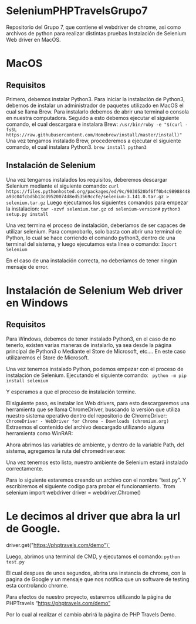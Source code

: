 # SeleniumPHPTravelsGrupo7
Repositorio del Grupo 7, que contiene el webdriver de chrome, asi como archivos de python para realizar distintas pruebas
Instalación de Selenium Web driver en MacOS.

# MacOS

## Requisitos

Primero, debemos instalar Python3.
Para iniciar la instalación de Python3, debemos de instalar un administrador de paquetes utilizado en MacOS el cual se llama Brew. Para instalarlo debemos de abrir una terminal o consola en nuestra computadora.
Seguido a esto debemos ejecutar el siguiente comando, el cual descargara e instalara Brew:
`/usr/bin/ruby -e "$(curl -fsSL https://raw.githubusercontent.com/Homebrew/install/master/install)"`
Una vez tengamos instalado Brew, procederemos a ejecutar el siguiente comando, el cual instalara Python3.
`brew install python3`

## Instalación de Selenium

Una vez tengamos instalados los requisitos, deberemos descargar Selenium mediante el siguiente comando:
`curl https://files.pythonhosted.org/packages/ed/9c/9030520bf6ff0b4c98988448a93c04fcbd5b13cd9520074d8ed53569ccfe/selenium-3.141.0.tar.gz > selenium.tar.gz`
Luego ejecutamos los siguientes comandos para empezar la instalacion:
`tar -xzvf selenium.tar.gz`
`cd selenium-version#`
`python3 setup.py install`

Una vez termina el proceso de instalación, deberíamos de ser capaces de utilizar selenium.
Para comprobarlo, solo basta con abrir una terminal de Python, lo cual se hace corriendo el comando python3, dentro de una terminal del sistema, y luego ejecutamos esta línea o comando:
`Import Selenium`

En el caso de una instalación correcta, no deberíamos de tener ningún mensaje de error. 

# Instalación de Selenium Web driver en Windows

## Requisitos
Para Windows, debemos de tener instalado Python3, en el caso de no tenerlo, existen varias maneras de instalarlo, ya sea desde la página principal de Python3 o Mediante el Store de Microsoft, etc.…
En este caso utilizaremos el Store de Microsoft.
 


Una vez tenemos instalado Python, podemos empezar con el proceso de instalación de Selenium.
Ejecutando el siguiente comando: 
` python -m pip install selenium`

Y esperamos a que el proceso de instalación termine.

El siguiente paso, es instalar los Web drivers, para esto descargaremos una herramienta que se llama ChromeDriver, buscando la versión que utiliza nuestro sistema operativo dentro del repositorio de ChromeDriver:
` ChromeDriver - WebDriver for Chrome - Downloads (chromium.org)`
Extraemos el contenido del archivo descargado utilizando alguna herramienta como WinRAR:
 
Ahora abrimos las variables de ambiente, y dentro de la variable Path, del sistema, agregamos la ruta del chromedriver.exe:
 
Una vez tenemos esto listo, nuestro ambiente de Selenium estará instalado correctamente.

Para lo siguiente estaremos creando un archivo con el nombre “test.py”.
Y escribiremos el siguiente codigo para probar el funcionamiento.
`from selenium import webdriver
driver = webdriver.Chrome()
# Le decimos al driver que abra la url de Google.
driver.get("https://phptravels.com/demo")`

Luego, abrimos una terminal de CMD, y ejecutamos el comando:
`python test.py`

El cual despues de unos segundos, abrira una instancia de chrome, con la pagina de Google y un mensaje que nos notifica que un software de testing esta controlando chrome.
 

Para efectos de nuestro proyecto, estaremos utilizando la página de PHPTravels “https://phptravels.com/demo” 

Por lo cual al realizar el cambio abrirá la página de PHP Travels Demo.

 
